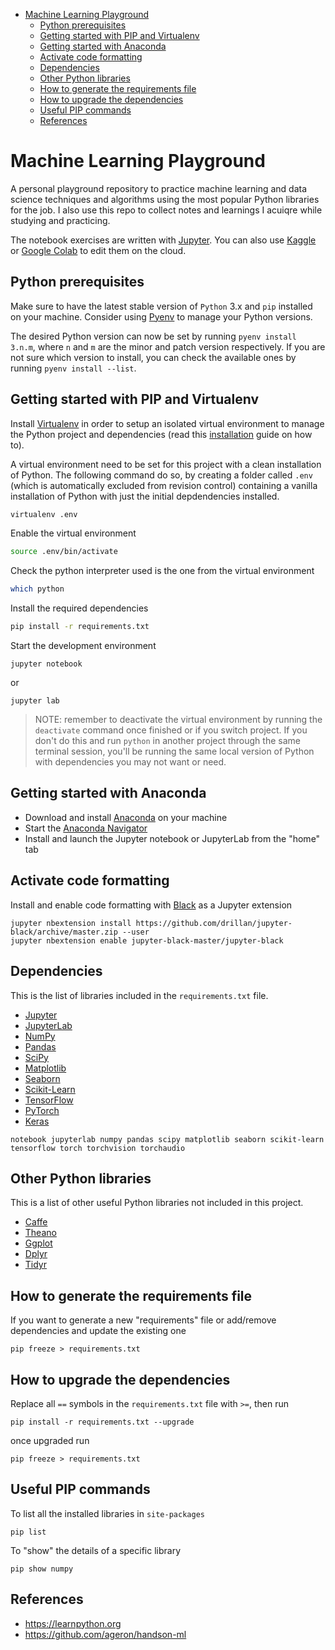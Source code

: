 - [Machine Learning Playground](#machine-learning-playground)
  - [Python prerequisites](#python-prerequisites)
  - [Getting started with PIP and Virtualenv](#getting-started-with-pip-and-virtualenv)
  - [Getting started with Anaconda](#getting-started-with-anaconda)
  - [Activate code formatting](#activate-code-formatting)
  - [Dependencies](#dependencies)
  - [Other Python libraries](#other-python-libraries)
  - [How to generate the requirements file](#how-to-generate-the-requirements-file)
  - [How to upgrade the dependencies](#how-to-upgrade-the-dependencies)
  - [Useful PIP commands](#useful-pip-commands)
  - [References](#references)

# Machine Learning Playground

A personal playground repository to practice machine learning and data science techniques and algorithms using the most popular Python libraries for the job. I also use this repo to collect notes and learnings I acuiqre while studying and practicing.

The notebook exercises are written with [Jupyter](https://jupyter.org/). You can also use [Kaggle](https://www.kaggle.com) or [Google Colab](https://colab.research.google.com) to edit them on the cloud.

## Python prerequisites

Make sure to have the latest stable version of `Python` 3.x and `pip` installed on your machine. Consider using [Pyenv](https://github.com/pyenv/pyenv#installation) to manage your Python versions.

The desired Python version can now be set by running `pyenv install 3.n.m`, where `n` and `m` are the minor and patch version respectively. If you are not sure which version to install, you can check the available ones by running `pyenv install --list`.

## Getting started with PIP and Virtualenv

Install [Virtualenv](https://pypi.org/project/virtualenv/) in order to setup an isolated virtual environment to manage the Python project and dependencies (read this [installation](https://virtualenv.pypa.io/en/latest/installation.html) guide on how to).

A virtual environment need to be set for this project with a clean installation of Python. The following command do so, by creating a folder called `.env` (which is automatically excluded from revision control) containing a vanilla installation of Python with just the initial depdendencies installed.

```sh
virtualenv .env
```

Enable the virtual environment

```sh
source .env/bin/activate
```

Check the python interpreter used is the one from the virtual environment

```sh
which python
```

Install the required dependencies

```sh
pip install -r requirements.txt
```

Start the development environment

```
jupyter notebook
```

or

```
jupyter lab
```

> NOTE: remember to deactivate the virtual environment by running the `deactivate` command once finished or if you switch project. If you don't do this and run `python` in another project through the same terminal session, you'll be running the same local version of Python with dependencies you may not want or need.

## Getting started with Anaconda

- Download and install [Anaconda](https://www.anaconda.com) on your machine
- Start the [Anaconda Navigator](https://docs.anaconda.com/anaconda/navigator/)
- Install and launch the Jupyter notebook or JupyterLab from the "home" tab

## Activate code formatting

Install and enable code formatting with [Black](https://pypi.org/project/black/) as a Jupyter extension

```
jupyter nbextension install https://github.com/drillan/jupyter-black/archive/master.zip --user
jupyter nbextension enable jupyter-black-master/jupyter-black
```

## Dependencies

This is the list of libraries included in the `requirements.txt` file.

- [Jupyter](https://jupyter.org)
- [JupyterLab](https://jupyter.org)
- [NumPy](https://numpy.org)
- [Pandas](https://pandas.pydata.org)
- [SciPy](https://scipy.org)
- [Matplotlib](https://matplotlib.org)
- [Seaborn](https://seaborn.pydata.org)
- [Scikit-Learn](https://scikit-learn.org)
- [TensorFlow](https://www.tensorflow.org)
- [PyTorch](https://pytorch.org)
- [Keras](https://keras.io)

```
notebook jupyterlab numpy pandas scipy matplotlib seaborn scikit-learn tensorflow torch torchvision torchaudio
```

## Other Python libraries

This is a list of other useful Python libraries not included in this project.

- [Caffe](https://caffe.berkeleyvision.org)
- [Theano](https://theano-pymc.readthedocs.io/en/latest)
- [Ggplot](https://ggplot2.tidyverse.org/index.html)
- [Dplyr](https://dplyr.tidyverse.org/)
- [Tidyr](https://tidyr.tidyverse.org/)

## How to generate the requirements file

If you want to generate a new "requirements" file or add/remove dependencies and update the existing one

```
pip freeze > requirements.txt
```

## How to upgrade the dependencies

Replace all `==` symbols in the `requirements.txt` file with `>=`, then run

```
pip install -r requirements.txt --upgrade
```

once upgraded run

```
pip freeze > requirements.txt
```

## Useful PIP commands

To list all the installed libraries in `site-packages`

```
pip list
```

To "show" the details of a specific library

```
pip show numpy
```

## References

- https://learnpython.org
- https://github.com/ageron/handson-ml
